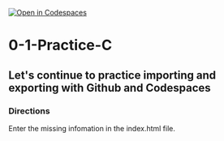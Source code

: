 [![Open in Codespaces](https://classroom.github.com/assets/launch-codespace-2972f46106e565e64193e422d61a12cf1da4916b45550586e14ef0a7c637dd04.svg)](https://classroom.github.com/open-in-codespaces?assignment_repo_id=20430560)
# 0-1-Practice-C

## Let's continue to practice importing and exporting with Github and Codespaces

### Directions
Enter the missing infomation in the index.html file.  
